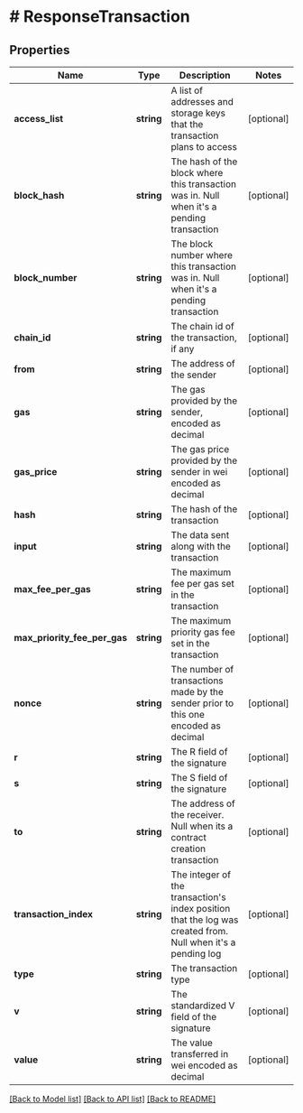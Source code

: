 # # ResponseTransaction

## Properties

Name | Type | Description | Notes
------------ | ------------- | ------------- | -------------
**access_list** | **string** | A list of addresses and storage keys that the transaction plans to access | [optional]
**block_hash** | **string** | The hash of the block where this transaction was in. Null when it&#39;s a pending transaction | [optional]
**block_number** | **string** | The block number where this transaction was in. Null when it&#39;s a pending transaction | [optional]
**chain_id** | **string** | The chain id of the transaction, if any | [optional]
**from** | **string** | The address of the sender | [optional]
**gas** | **string** | The gas provided by the sender, encoded as decimal | [optional]
**gas_price** | **string** | The gas price provided by the sender in wei encoded as decimal | [optional]
**hash** | **string** | The hash of the transaction | [optional]
**input** | **string** | The data sent along with the transaction | [optional]
**max_fee_per_gas** | **string** | The maximum fee per gas set in the transaction | [optional]
**max_priority_fee_per_gas** | **string** | The maximum priority gas fee set in the transaction | [optional]
**nonce** | **string** | The number of transactions made by the sender prior to this one encoded as decimal | [optional]
**r** | **string** | The R field of the signature | [optional]
**s** | **string** | The S field of the signature | [optional]
**to** | **string** | The address of the receiver. Null when its a contract creation transaction | [optional]
**transaction_index** | **string** | The integer of the transaction&#39;s index position that the log was created from. Null when it&#39;s a pending log | [optional]
**type** | **string** | The transaction type | [optional]
**v** | **string** | The standardized V field of the signature | [optional]
**value** | **string** | The value transferred in wei encoded as decimal | [optional]

[[Back to Model list]](../../README.md#models) [[Back to API list]](../../README.md#endpoints) [[Back to README]](../../README.md)
